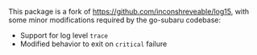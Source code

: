 This package is a fork of https://github.com/inconshreveable/log15, with some
minor modifications required by the go-subaru codebase:

 * Support for log level `trace`
 * Modified behavior to exit on `critical` failure
